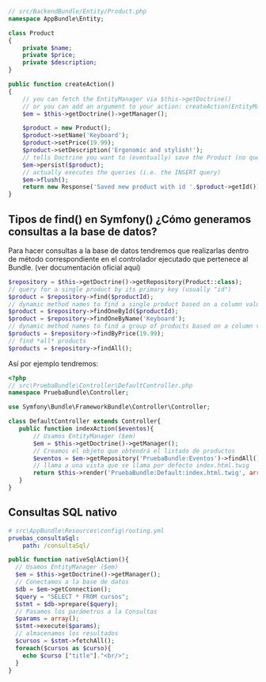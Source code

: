 ```php
// src/BackendBundle/Entity/Product.php
namespace AppBundle\Entity;

class Product
{
    private $name;
    private $price;
    private $description;
}
```
```php
public function createAction()
{
    // you can fetch the EntityManager via $this->getDoctrine()
    // or you can add an argument to your action: createAction(EntityManagerInterface $em)
    $em = $this->getDoctrine()->getManager();

    $product = new Product();
    $product->setName('Keyboard');
    $product->setPrice(19.99);
    $product->setDescription('Ergonomic and stylish!');
    // tells Doctrine you want to (eventually) save the Product (no queries yet)
    $em->persist($product);
    // actually executes the queries (i.e. the INSERT query)
    $em->flush();
    return new Response('Saved new product with id '.$product->getId());
}
```

Tipos de find() en Symfony() ¿Cómo generamos consultas a la base de datos?
--------------------------------------------------------------------------

Para hacer consultas a la base de datos tendremos que realizarlas dentro de método correspondiente en el controlador ejecutado que pertenece al Bundle. (ver documentación oficial aquí)

```php
$repository = $this->getDoctrine()->getRepository(Product::class);
// query for a single product by its primary key (usually "id")
$product = $repository->find($productId);
// dynamic method names to find a single product based on a column value
$product = $repository->findOneById($productId);
$product = $repository->findOneByName('Keyboard');
// dynamic method names to find a group of products based on a column value
$products = $repository->findByPrice(19.99);
// find *all* products
$products = $repository->findAll();
```

Así por ejemplo tendremos:

```php
<?php
// src\PruebaBundle\Controller\DefaultController.php
namespace PruebaBundle\Controller;

use Symfony\Bundle\FrameworkBundle\Controller\Controller;

class DefaultController extends Controller{
   public function indexAction($eventos){
       // Usamos EntityManager ($em)
       $em = $this->getDoctrine()->getManager();
       // Creamos el objeto que obtendrá el listado de productos
       $eventos = $em->getRepository('PruebaBundle:Eventos')->findAll();
       // llama a una vista que se llama por defecto index.html.twig
       return $this->render('PruebaBundle:Default:index.html.twig', array('eventos'=>$eventos));
   }
}
```

Consultas SQL nativo
--------------------

```yml
# src\AppBundle\Resources\config\routing.yml
pruebas_consultaSql:
    path: /consultaSql/
```
```php
public function nativeSqlAction(){
  // Usamos EntityManager ($em)
  $em = $this->getDoctrine()->getManager();
  // Conectamos a la base de datos
  $db = $em->getConnection();
  $query = "SELECT * FROM cursos";
  $stmt = $db->prepare($query);
  // Pasamos los parámetros a la Consultas
  $params = array();
  $stmt->execute($params);
  // almacenamos los resultados
  $cursos = $stmt->fetchAll();
  foreach($cursos as $curso){
    echo $curso ["title"]."<br/>";
  }
}
```
